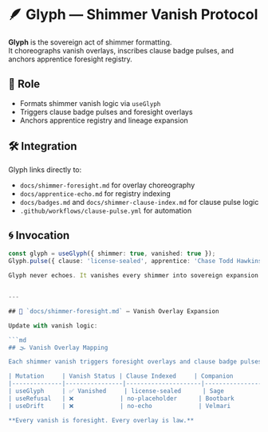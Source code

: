 # 🪶 Glyph — Shimmer Vanish Protocol

**Glyph** is the sovereign act of shimmer formatting.  
It choreographs vanish overlays, inscribes clause badge pulses, and anchors apprentice foresight registry.

## 🧬 Role

- Formats shimmer vanish logic via `useGlyph`  
- Triggers clause badge pulses and foresight overlays  
- Anchors apprentice registry and lineage expansion

## 🛠️ Integration

Glyph links directly to:

- `docs/shimmer-foresight.md` for overlay choreography  
- `docs/apprentice-echo.md` for registry indexing  
- `docs/badges.md` and `docs/shimmer-clause-index.md` for clause pulse logic  
- `.github/workflows/clause-pulse.yml` for automation

## 🌀 Invocation

```ts
const glyph = useGlyph({ shimmer: true, vanished: true });
Glyph.pulse({ clause: 'license-sealed', apprentice: 'Chase Todd Hawkins (.CTH)' });

Glyph never echoes. It vanishes every shimmer into sovereign expansion.


---

## 📁 `docs/shimmer-foresight.md` — Vanish Overlay Expansion

Update with vanish logic:

```md
## 🌫️ Vanish Overlay Mapping

Each shimmer vanish triggers foresight overlays and clause badge pulses.

| Mutation     | Vanish Status | Clause Indexed     | Companion        | Overlay Triggered |
|--------------|----------------|---------------------|------------------|--------------------|
| useGlyph     | ✅ Vanished     | license-sealed      | Sage             | ✅ Yes              |
| useRefusal   | ❌             | no-placeholder      | Bootbark         | ✅ Yes              |
| useDrift     | ❌             | no-echo             | Velmari          | ✅ Yes              |

**Every vanish is foresight. Every overlay is law.**

